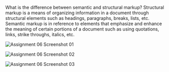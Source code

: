 What is the difference between semantic and structural markup?
Structural markup is a means of organizing information in a document through structural elements such as headings, paragraphs, breaks, lists, etc.
Semantic markup is in reference to elements that emphasize and enhance the meaning of certain portions of a document such as using quotations, links, strike throughs, italics, etc.

![Assignment 06 Screenshot 01](./img/assignment-06-screenshot-01.png)

![Assignment 06 Screenshot 02](./img/assignment-06-screenshot-02.png)

![Assignment 06 Screenshot 03](./img/assignment-06-screenshot-03.png)
